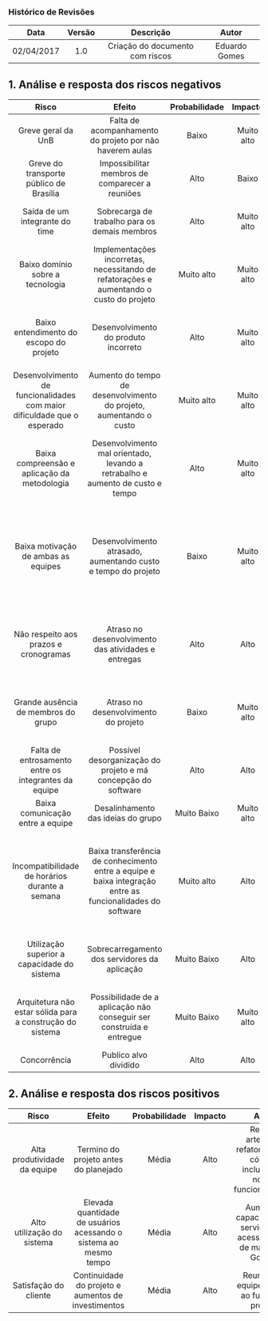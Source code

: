### Histórico de Revisões


| Data | Versão | Descrição | Autor |
|:----:|:------:|:---------:|:-----:|
|02/04/2017|1.0|Criação do documento com riscos|Eduardo Gomes|


## 1. Análise e resposta dos riscos negativos

| Risco | Efeito | Probabilidade | Impacto | Ação | Estratégia | Responsável |
|:-----------------------------------------------------------------------:|:-----------------------------------------------------------------------------------------------------------:|:-------------:|:----------:|:--------------------------------------------------------------------------------------------------------------------------------------:|:----------:|:-----------:|
| Greve geral da UnB | Falta de acompanhamento do projeto por não haverem aulas | Baixo | Muito alto | Reunir integrantes para posicionamento sobre o assunto | Aceitar | Todos |
| Greve do transporte público de Brasília | Impossibilitar membros de comparecer a reuniões | Alto | Baixo | Reuniões virtuais | Aceitar | Todos |
| Saída de um integrante do time | Sobrecarga de trabalho para os demais membros | Alto | Muito alto | Encorajamento e comunicação constante entre a equipe | Mitigar | Eduardo |
| Baixo domínio sobre a tecnologia | Implementações incorretas, necessitando de refatorações e aumentando o custo do projeto | Muito alto | Muito alto | Treinamentos constantes sobre os diversos aspectos da tecnologia empregada | Mitigar | Matheus |
| Baixo entendimento do escopo do projeto | Desenvolvimento do produto incorreto | Alto | Muito alto | Comunicação constante entre os membros para manter o alinhamento da equipe | Mitigar | Daniel |
| Desenvolvimento de funcionalidades com maior dificuldade que o esperado | Aumento do tempo de desenvolvimento do projeto, aumentando o custo | Muito alto | Muito alto | Estudo prévio sobre as tecnologias mais desafiadoras relativas ao projeto | Mitigar | Matheus |
| Baixa compreensão e aplicação da metodologia | Desenvolvimento mal orientado, levando a retrabalho e aumento de custo e tempo | Alto | Muito alto | Alinhamento sobre os objetivos de cada metodologia, bem como suas práticas | Mitigar | Alexandre |
| Baixa motivação de ambas as equipes | Desenvolvimento atrasado, aumentando custo e tempo do projeto | Baixo | Muito alto | Observação por parte da equipe de gerência de cada indivíduo da equipe de desenvolvimento, de forma a fornecer todo suporte necessário | Mitigar | Eduardo |
| Não respeito aos prazos e cronogramas | Atraso no desenvolvimento das atividades e entregas | Alto | Alto | Comunicação constante entre os membros para manter o alinhamento as atividades e datas de entrega. | Mitigar | Brasil |
| Grande ausência de membros do grupo | Atraso no desenvolvimento do projeto | Baixo | Muito alto | Comunicação entre os membros da equipe e motivação da equipe | Evitar | Rafael |
| Falta de entrosamento entre os integrantes da equipe | Possível desorganização do projeto e má concepção do software | Alto | Alto | Motivação da equipe em relação ao software a ser implementado | Evitar | Daniel |
| Baixa comunicação entre a equipe | Desalinhamento das ideias do grupo | Muito Baixo | Muito alto | Maior motivação da equipe | Evitar | Eduardo |
| Incompatibilidade de horários durante a semana | Baixa transferência de conhecimento entre a equipe  e baixa integração entre as funcionalidades do software | Muito alto | Alto | Reuniões não presenciais, reuniões com menos integrantes, onde cada subgrupo informe o que aconteceu na reunião para o resto da equipe | Mitigar | Todos |
| Utilização superior a capacidade do sistema | Sobrecarregamento dos servidores da aplicação | Muito Baixo | Alto | Aumentar a capacidade de armazenamento e processamento dos servidores | Mitigar | Alexandre |
| Arquitetura não estar sólida para a construção do sistema | Possibilidade de a aplicação não conseguir ser construída e entregue | Muito Baixo | Muito alto | Implementar as funcionalidades críticas primeiro para validar a arquitetura utilizada | Evitar | Brasil |
| Concorrência | Publico alvo dividido | Alto | Alto | Continuar com o projeto | Aceitar | Eduardo |
## 2. Análise e resposta dos riscos positivos

|             Risco            |                               Efeito                              | Probabilidade | Impacto |                                     Ação                                    | Estratégia | Responsável |
|:----------------------------:|:-----------------------------------------------------------------:|:-------------:|:-------:|:---------------------------------------------------------------------------:|:----------:|:-----------:|
| Alta produtividade da equipe |               Termino do projeto antes do planejado               |     Média     |   Alto  | Revisar artefatos, refatoração do código, inclusão de novas funcionalidades |   Aceitar  |    Todos    |
|  Alto utilização do sistema  | Elevada quantidade de usuários acessando o sistema ao mesmo tempo |     Média     |   Alto  |     Aumentar capacidade de servidores e acessos a API de mapas do Google    |   Aceitar  |   Matheus   |
|     Satisfação do cliente    |        Continuidade do projeto e aumentos de investimentos        |     Média     |   Alto  |                Reunião da equipe quanto ao futuro do projeto                |   Aceitar  |    Todos    |
